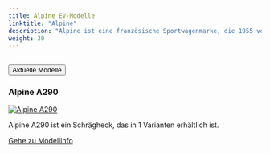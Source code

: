 ```yaml
---
title: Alpine EV-Modelle
linktitle: "Alpine"
description: "Alpine ist eine französische Sportwagenmarke, die 1955 von Jean Rédélé gegründet wurde und sich zunächst auf leichte, agile Sportwagen spezialisierte. Bekannt für ihre Verbindung mit Renault, erlangte Alpine in den 1960er und 70er Jahren Berühmtheit mit ihrem rallyesiegenden A110 Berlinette, gefeiert für ihr wendiges Handling und ihren Erfolg im Motorsport, insbesondere bei Veranstaltungen wie der Rallye Monte Carlo."
weight: 30
---
```

<!-- markdownlint-disable MD033 -->
<!-- markdownlint-disable MD010 -->


<div class="accordion" id="accordionPanelsStayOpenExample">
    <div class="accordion-item">
        <h2 class="accordion-header">
            <button class="accordion-button" type="button" data-bs-toggle="collapse" data-bs-target="#panelsStayOpen-collapseOne" aria-expanded="true" aria-controls="panelsStayOpen-collapseOne">
                        Aktuelle Modelle
            </button>
        </h2>
        <div id="panelsStayOpen-collapseOne" class="accordion-collapse collapse show">
            <div class="accordion-body">
    <div class="container p-3 mb-4 bg-body-tertiary rounded border">
        <h3>Alpine A290</h3>
        <div class="row">
            <div class="col col-12 col-md-6">
                <a href="a290">
                    <img src="https://media.evkx.net/multimedia/models/alpine/a290/a290_gt/main_1_st.jpg" class="img-fluid" alt="Alpine A290" >
                </a>
            </div>
            <div class="col col-12 col-md-6"><p>
Alpine A290 ist ein Schrägheck, das in 1 Varianten erhältlich ist.
</p>
	<a href="a290/" class="btn btn-outline-primary" role="button">Gehe zu Modellinfo</a>
		</div>
	</div>
</div>
        </div>
    </div>
</div></div>
